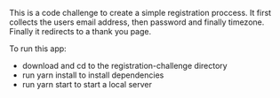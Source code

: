 This is a code challenge to create a simple registration proccess. 
It first collects the users email address, then password and finally timezone. 
Finally it redirects to a thank you page. 

To run this app:
* download and cd to the registration-challenge directory 
* run yarn install to install dependencies 
* run yarn start to start a local server


